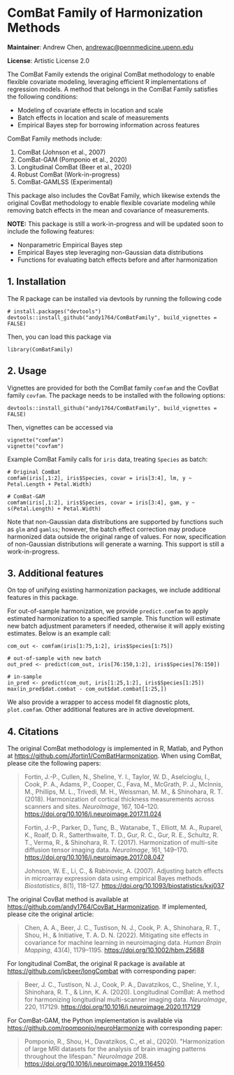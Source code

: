 # ComBat Family of Harmonization Methods

**Maintainer**: Andrew Chen, andrewac@pennmedicine.upenn.edu

**License**: Artistic License 2.0

The ComBat Family extends the original ComBat methodology to enable flexible covariate modeling, leveraging efficient R implementations of regression models. A method that belongs in the ComBat Family satisfies the following conditions:

- Modeling of covariate effects in location and scale
- Batch effects in location and scale of measurements
- Empirical Bayes step for borrowing information across features

ComBat Family methods include:

1. ComBat (Johnson et al., 2007)
2. ComBat-GAM (Pomponio et al., 2020)
3. Longitudinal ComBat (Beer et al., 2020)
4. Robust ComBat (Work-in-progress)
5. ComBat-GAMLSS (Experimental)

This package also includes the CovBat Family, which likewise extends the original CovBat methodology to enable flexible covariate modeling while removing batch effects in the mean and covariance of measurements.

**NOTE:** This package is still a work-in-progress and will be updated soon to include the following features:

- Nonparametric Empirical Bayes step
- Empirical Bayes step leveraging non-Gaussian data distributions
- Functions for evaluating batch effects before and after harmonization

## 1. Installation
The R package can be installed via devtools by running the following code

```
# install.packages("devtools")
devtools::install_github("andy1764/ComBatFamily", build_vignettes = FALSE)
```

Then, you can load this package via

```
library(ComBatFamily)
```

## 2. Usage
Vignettes are provided for both the ComBat family `comfam` and the CovBat family `covfam`. The package needs to be installed with the following options:

```
devtools::install_github("andy1764/ComBatFamily", build_vignettes = FALSE)
```

Then, vignettes can be accessed via

```
vignette("comfam")
vignette("covfam")
```

Example ComBat Family calls for `iris` data, treating `Species` as batch:

```
# Original ComBat
comfam(iris[,1:2], iris$Species, covar = iris[3:4], lm, y ~ Petal.Length + Petal.Width)

# ComBat-GAM
comfam(iris[,1:2], iris$Species, covar = iris[3:4], gam, y ~ s(Petal.Length) + Petal.Width)
```

Note that non-Gaussian data distributions are supported by functions such as `glm` and `gamlss`; however, the batch effect correction may produce harmonized data outside the original range of values. For now, specification of non-Gaussian distributions will generate a warning. This support is still a work-in-progress.

## 3. Additional features
On top of unifying existing harmonization packages, we include additional features in this package.

For out-of-sample harmonization, we provide `predict.comfam` to apply estimated harmonization to a specified sample. This function will estimate new batch adjustment parameters if needed, otherwise it will apply existing estimates. Below is an example call:

```
com_out <- comfam(iris[1:75,1:2], iris$Species[1:75])

# out-of-sample with new batch
out_pred <- predict(com_out, iris[76:150,1:2], iris$Species[76:150])

# in-sample
in_pred <- predict(com_out, iris[1:25,1:2], iris$Species[1:25])
max(in_pred$dat.combat - com_out$dat.combat[1:25,])
```

We also provide a wrapper to access model fit diagnostic plots, `plot.comfam`. Other additional features are in active development.

## 4. Citations
The original ComBat methodology is implemented in R, Matlab, and Python at https://github.com/Jfortin1/ComBatHarmonization. When using ComBat, please cite the following papers:

> Fortin, J.-P., Cullen, N., Sheline, Y. I., Taylor, W. D., Aselcioglu, I., Cook, P. A., Adams, P., Cooper, C., Fava, M., McGrath, P. J., McInnis, M., Phillips, M. L., Trivedi, M. H., Weissman, M. M., & Shinohara, R. T. (2018). Harmonization of cortical thickness measurements across scanners and sites. *NeuroImage*, 167, 104–120. https://doi.org/10.1016/j.neuroimage.2017.11.024
> 
> Fortin, J.-P., Parker, D., Tunç, B., Watanabe, T., Elliott, M. A., Ruparel, K., Roalf, D. R., Satterthwaite, T. D., Gur, R. C., Gur, R. E., Schultz, R. T., Verma, R., & Shinohara, R. T. (2017). Harmonization of multi-site diffusion tensor imaging data. *NeuroImage*, 161, 149–170. https://doi.org/10.1016/j.neuroimage.2017.08.047
> 
> Johnson, W. E., Li, C., & Rabinovic, A. (2007). Adjusting batch effects in microarray expression data using empirical Bayes methods. *Biostatistics*, 8(1), 118–127. https://doi.org/10.1093/biostatistics/kxj037

The original CovBat method is available at https://github.com/andy1764/CovBat_Harmonization. If implemented, please cite the original article:

> Chen, A. A., Beer, J. C., Tustison, N. J., Cook, P. A., Shinohara, R. T., Shou, H., & Initiative, T. A. D. N. (2022). Mitigating site effects in covariance for machine learning in neuroimaging data. *Human Brain Mapping*, 43(4), 1179–1195. https://doi.org/10.1002/hbm.25688

For longitudinal ComBat, the original R package is available at https://github.com/jcbeer/longCombat with corresponding paper:

> Beer, J. C., Tustison, N. J., Cook, P. A., Davatzikos, C., Sheline, Y. I., Shinohara, R. T., & Linn, K. A. (2020). Longitudinal ComBat: A method for harmonizing longitudinal multi-scanner imaging data. *NeuroImage*, 220, 117129. https://doi.org/10.1016/j.neuroimage.2020.117129

For ComBat-GAM, the Python implementation is available via https://github.com/rpomponio/neuroHarmonize with corresponding paper:

> Pomponio, R., Shou, H., Davatzikos, C., et al., (2020). "Harmonization of large MRI datasets for the analysis of brain imaging patterns throughout the lifespan." *NeuroImage* 208. https://doi.org/10.1016/j.neuroimage.2019.116450.



